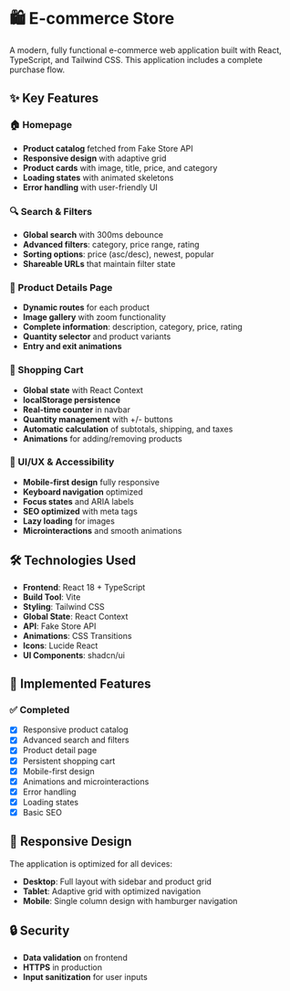 # 🛍️ E-commerce Store

A modern, fully functional e-commerce web application built with React, TypeScript, and Tailwind CSS. This application includes a complete purchase flow.

## ✨ Key Features

### 🏠 Homepage
- **Product catalog** fetched from Fake Store API
- **Responsive design** with adaptive grid
- **Product cards** with image, title, price, and category
- **Loading states** with animated skeletons
- **Error handling** with user-friendly UI

### 🔍 Search & Filters
- **Global search** with 300ms debounce
- **Advanced filters**: category, price range, rating
- **Sorting options**: price (asc/desc), newest, popular
- **Shareable URLs** that maintain filter state

### 📱 Product Details Page
- **Dynamic routes** for each product
- **Image gallery** with zoom functionality
- **Complete information**: description, category, price, rating
- **Quantity selector** and product variants
- **Entry and exit animations**

### 🛒 Shopping Cart
- **Global state** with React Context
- **localStorage persistence**
- **Real-time counter** in navbar
- **Quantity management** with +/- buttons
- **Automatic calculation** of subtotals, shipping, and taxes
- **Animations** for adding/removing products

### 🎨 UI/UX & Accessibility
- **Mobile-first design** fully responsive
- **Keyboard navigation** optimized
- **Focus states** and ARIA labels
- **SEO optimized** with meta tags
- **Lazy loading** for images
- **Microinteractions** and smooth animations

## 🛠️ Technologies Used

- **Frontend**: React 18 + TypeScript
- **Build Tool**: Vite
- **Styling**: Tailwind CSS
- **Global State**: React Context
- **API**: Fake Store API
- **Animations**: CSS Transitions
- **Icons**: Lucide React
- **UI Components**: shadcn/ui

## 🎯 Implemented Features

### ✅ Completed
- [x] Responsive product catalog
- [x] Advanced search and filters
- [x] Product detail page
- [x] Persistent shopping cart
- [x] Mobile-first design
- [x] Animations and microinteractions
- [x] Error handling
- [x] Loading states
- [x] Basic SEO

## 📱 Responsive Design

The application is optimized for all devices:
- **Desktop**: Full layout with sidebar and product grid
- **Tablet**: Adaptive grid with optimized navigation
- **Mobile**: Single column design with hamburger navigation

## 🔒 Security
- **Data validation** on frontend
- **HTTPS** in production
- **Input sanitization** for user inputs